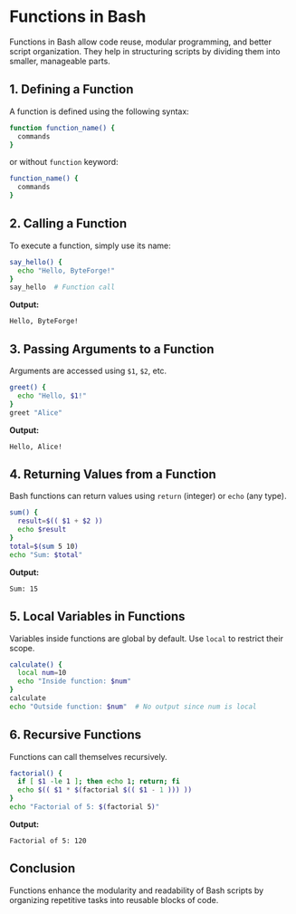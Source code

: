 # Functions in Bash

Functions in Bash allow code reuse, modular programming, and better script organization. They help in structuring scripts by dividing them into smaller, manageable parts.

## 1. Defining a Function

A function is defined using the following syntax:

```bash
function function_name() {
  commands
}
```

or without `function` keyword:

```bash
function_name() {
  commands
}
```

## 2. Calling a Function

To execute a function, simply use its name:

```bash
say_hello() {
  echo "Hello, ByteForge!"
}
say_hello  # Function call
```

**Output:**

```
Hello, ByteForge!
```

## 3. Passing Arguments to a Function

Arguments are accessed using `$1`, `$2`, etc.

```bash
greet() {
  echo "Hello, $1!"
}
greet "Alice"
```

**Output:**

```
Hello, Alice!
```

## 4. Returning Values from a Function

Bash functions can return values using `return` (integer) or `echo` (any type).

```bash
sum() {
  result=$(( $1 + $2 ))
  echo $result
}
total=$(sum 5 10)
echo "Sum: $total"
```

**Output:**

```
Sum: 15
```

## 5. Local Variables in Functions

Variables inside functions are global by default. Use `local` to restrict their scope.

```bash
calculate() {
  local num=10
  echo "Inside function: $num"
}
calculate
echo "Outside function: $num"  # No output since num is local
```

## 6. Recursive Functions

Functions can call themselves recursively.

```bash
factorial() {
  if [ $1 -le 1 ]; then echo 1; return; fi
  echo $(( $1 * $(factorial $(( $1 - 1 ))) ))
}
echo "Factorial of 5: $(factorial 5)"
```

**Output:**

```
Factorial of 5: 120
```

## Conclusion

Functions enhance the modularity and readability of Bash scripts by organizing repetitive tasks into reusable blocks of code.
